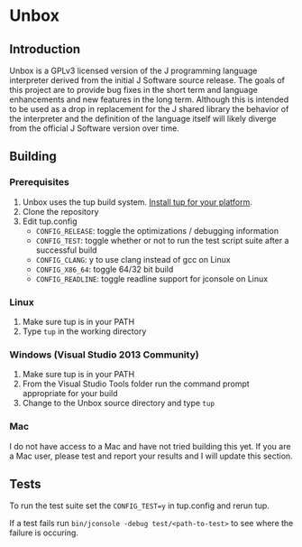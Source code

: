 Unbox
=====

Introduction
------------

Unbox is a GPLv3 licensed version of the J programming language interpreter derived from the initial J Software source release. The goals of this project are to provide bug fixes in the short term and language enhancements and new features in the long term. Although this is intended to be used as a drop in replacement for the J shared library the behavior of the interpreter and the definition of the language itself will likely diverge from the official J Software version over time.

Building
--------

### Prerequisites

1. Unbox uses the tup build system. [Install tup for your platform](http://gittup.org/tup/index.html).
2. Clone the repository
3. Edit tup.config
   + `CONFIG_RELEASE`: toggle the optimizations / debugging information
   + `CONFIG_TEST`: toggle whether or not to run the test script suite after a successful build
   + `CONFIG_CLANG`: y to use clang instead of gcc on Linux
   + `CONFIG_X86_64`: toggle 64/32 bit build
   + `CONFIG_READLINE`: toggle readline support for jconsole on Linux

### Linux

1. Make sure tup is in your PATH
2. Type `tup` in the working directory

### Windows (Visual Studio 2013 Community)

1. Make sure tup is in your PATH
2. From the Visual Studio Tools folder run the command prompt appropriate for your build
3. Change to the Unbox source directory and type `tup`

### Mac

I do not have access to a Mac and have not tried building this yet. If you are a Mac user, please test and report your results and I will update this section.

Tests
-----

To run the test suite set the `CONFIG_TEST=y` in tup.config and rerun tup.

If a test fails run `bin/jconsole -debug test/<path-to-test>` to see where the failure is occuring.
